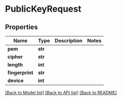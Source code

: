# PublicKeyRequest


## Properties
Name | Type | Description | Notes
------------ | ------------- | ------------- | -------------
**pem** | **str** |  | 
**cipher** | **str** |  | 
**length** | **int** |  | 
**fingerprint** | **str** |  | 
**device** | **int** |  | 

[[Back to Model list]](../README.md#documentation-for-models) [[Back to API list]](../README.md#documentation-for-api-endpoints) [[Back to README]](../README.md)


